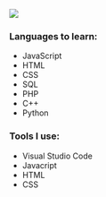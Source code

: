 ![](https://media.discordapp.net/attachments/769917657197051935/883375168741855272/emi_katakana.png)
### Languages to learn:
* JavaScript
* HTML
* CSS
* SQL
* PHP
* C++
* Python

### Tools I use:
* Visual Studio Code
* Javacript
* HTML
* CSS

